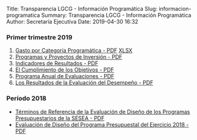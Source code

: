 Title: Transparencia LGCG - Información Programática
Slug: informacion-programatica
Summary: Transparencia LGCG - Información Programática
Author: Secretaría Ejecutiva
Date: 2019-04-30 16:32


### Primer trimestre 2019

1. [Gasto por Categoría Programática - PDF](2019-01_03-01-gasto-por-categoria-programatica.pdf) [XLSX](2019-01_03-01-gasto-por-categoria-programatica.xlsx)
2. [Programas y Proyectos de Inversión - PDF](2019-01_03-02-programas-y-proyectos-de-inversion.pdf)
3. [Indicadores de Resultados - PDF](2019-01_03-03-indicadores-de-resultados.pdf)
4. [El Cumplimiento de los Objetivos - PDF](2019-01_03-04-el-cumplimiento-de-los-objetivos.pdf)
5. [Programa Anual de Evaluaciones - PDF](2019-01_03-05-programa-anual-de-evaluaciones.pdf)
6. [Los Resultados de la Evaluación del Desempeño - PDF](2019-01_03-06-los-resultados-de-la-evaluacion-del-desempeno.pdf)

### Período 2018

* [Términos de Referencia de la Evaluación de Diseño de los Programas Presupuestarios de la SESEA - PDF](2018-evaluacion-de-diseno.pdf)
* [Evaluación de Diseño del Programa Presupuestal del Ejercicio 2018 - PDF](2018-evaluacion-de-diseno-operacion-implementacion.pdf)
